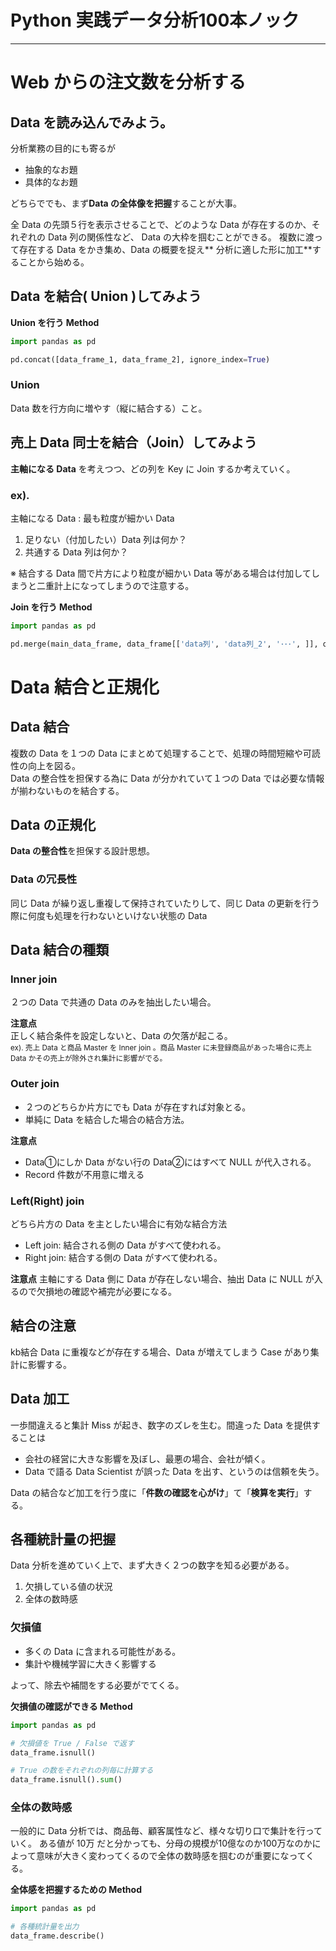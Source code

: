 # Python 実践データ分析100本ノック

---

# Web からの注文数を分析する

## Data を読み込んでみよう。

分析業務の目的にも寄るが

- 抽象的なお題
- 具体的なお題

どちらででも、まず**Data の全体像を把握**することが大事。

全 Data の先頭５行を表示させることで、どのような Data が存在するのか、それぞれの Data 列の関係性など、 Data の大枠を掴むことができる。 複数に渡って存在する Data をかき集め、Data の概要を捉え**
分析に適した形に加工**することから始める。

## Data を結合( Union )してみよう

**Union を行う Method**

```python
import pandas as pd

pd.concat([data_frame_1, data_frame_2], ignore_index=True)
```

### Union

Data 数を行方向に増やす（縦に結合する）こと。

## 売上 Data 同士を結合（Join）してみよう

**主軸になる Data** を考えつつ、どの列を Key に Join するか考えていく。

### ex).

主軸になる Data : 最も粒度が細かい Data

1. 足りない（付加したい）Data 列は何か？
2. 共通する Data 列は何か？

※ 結合する Data 間で片方により粒度が細かい Data 等がある場合は付加してしまうと二重計上になってしまうので注意する。

**Join を行う Method**

```python
import pandas as pd

pd.merge(main_data_frame, data_frame[['data列', 'data列_2', '･･･', ]], on='Join key にするData列', how='Join方法')
```

# Data 結合と正規化

## Data 結合

複数の Data を１つの Data にまとめて処理することで、処理の時間短縮や可読性の向上を図る。  
Data の整合性を担保する為に Data が分かれていて１つの Data では必要な情報が揃わないものを結合する。

## Data の正規化

**Data の整合性**を担保する設計思想。

### Data の冗長性

同じ Data が繰り返し重複して保持されていたりして、同じ Data の更新を行う際に何度も処理を行わないといけない状態の Data

## Data 結合の種類

### Inner join

２つの Data で共通の Data のみを抽出したい場合。

**注意点**  
正しく結合条件を設定しないと、Data の欠落が起こる。  
<small>ex). 売上 Data と商品 Master を Inner join 。商品 Master に未登録商品があった場合に売上 Data かその売上が除外され集計に影響がでる。</small>

### Outer join

- ２つのどちらか片方にでも Data が存在すれば対象とる。
- 単純に Data を結合した場合の結合方法。

**注意点**

- Data①にしか Data がない行の Data②にはすべて NULL が代入される。
- Record 件数が不用意に増える

### Left(Right) join

どちら片方の Data を主としたい場合に有効な結合方法

- Left join: 結合される側の Data がすべて使われる。
- Right join: 結合する側の Data がすべて使われる。

**注意点**
主軸にする Data 側に Data が存在しない場合、抽出 Data に NULL が入るので欠損地の確認や補完が必要になる。

## 結合の注意

kb結合 Data に重複などが存在する場合、Data が増えてしまう Case があり集計に影響する。

## Data 加工

一歩間違えると集計 Miss が起き、数字のズレを生む。間違った Data を提供することは

- 会社の経営に大きな影響を及ぼし、最悪の場合、会社が傾く。
- Data で語る Data Scientist が誤った Data を出す、というのは信頼を失う。

Data の結合など加工を行う度に「**件数の確認を心がけ**」て「**検算を実行**」する。

## 各種統計量の把握

Data 分析を進めていく上で、まず大きく２つの数字を知る必要がある。

1. 欠損している値の状況
2. 全体の数時感

### 欠損値
- 多くの Data に含まれる可能性がある。
- 集計や機械学習に大きく影響する

よって、除去や補間をする必要がでてくる。

**欠損値の確認ができる Method**
```python
import pandas as pd

# 欠損値を True / False で返す
data_frame.isnull()

# True の数をそれぞれの列毎に計算する
data_frame.isnull().sum()
```

### 全体の数時感
一般的に Data 分析では、商品毎、顧客属性など、様々な切り口で集計を行っていく。
ある値が 10万 だと分かっても、分母の規模が10億なのか100万なのかによって意味が大きく変わってくるので全体の数時感を掴むのが重要になってくる。

**全体感を把握するための Method**
```python
import pandas as pd

# 各種統計量を出力
data_frame.describe()
```